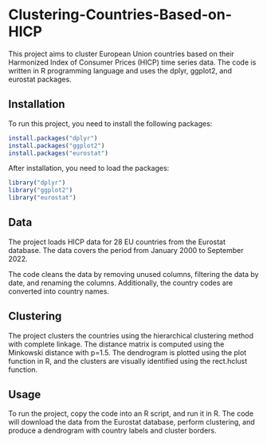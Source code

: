 # Clustering-Countries-Based-on-HICP

This project aims to cluster European Union countries based on their Harmonized Index of Consumer Prices (HICP) time series data. The code is written in R programming language and uses the dplyr, ggplot2, and eurostat packages.

## Installation
To run this project, you need to install the following packages:
```R
install.packages("dplyr")
install.packages("ggplot2")
install.packages("eurostat")
```


After installation, you need to load the packages:
```R
library("dplyr")
library("ggplot2")
library("eurostat")
```

## Data
The project loads HICP data for 28 EU countries from the Eurostat database. The data covers the period from January 2000 to September 2022.

The code cleans the data by removing unused columns, filtering the data by date, and renaming the columns. Additionally, the country codes are converted into country names.

## Clustering
The project clusters the countries using the hierarchical clustering method with complete linkage. The distance matrix is computed using the Minkowski distance with p=1.5. The dendrogram is plotted using the plot function in R, and the clusters are visually identified using the rect.hclust function.

## Usage
To run the project, copy the code into an R script, and run it in R. The code will download the data from the Eurostat database, perform clustering, and produce a dendrogram with country labels and cluster borders.
